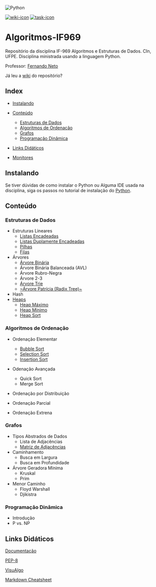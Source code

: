 ![Python](https://img.shields.io/pypi/pyversions/numpy.svg?style=plastic)

[![wiki-icon]][wiki]
[![task-icon]](../master/Exercicios "Exercícios")

# Algoritmos-IF969

Repositório da disciplina IF-969 Algoritmos e Estruturas de Dados. CIn, UFPE.
Disciplina ministrada usando a linguagem Python.

Professor: [Fernando Neto](mailto:fmpn2@cin.ufpe.br)

Já leu a [wiki] do repositório?

## Index

- [Instalando](#instalando)

- [Conteúdo](#conteúdo)
    - [Estruturas de Dados](#estruturas-de-dados)
    - [Algoritmos de Ordenação](#algoritmos-de-ordenação)
    - [Grafos](#grafos)
    - [Programação Dinâmica](#programação-dinâmica)

- [Links Didáticos](#links-didáticos)

- [Monitores](https://github.com/aplneto/IF969/wiki/Contatos)

## Instalando

Se tiver dúvidas de como instalar o Python ou Alguma IDE usada na disciplina, siga
os passos no tutorial de instalação do [Python](
https://github.com/aplneto/IF969/wiki/Python).

## Conteúdo

### Estruturas de Dados
- Estruturas Lineares
    - [Listas Encadeadas](../master/Estruturas%20de%20Dados/Lineares/ListaSimples.py)
    - [Listas Duplamente Encadeadas](../master/Estruturas%20de%20Dados/Lineares/ListaDupla.py)
    - [Pilhas](../master/Estruturas%20de%20Dados/Lineares/Pilha.py)
    - [Filas](../master/Estruturas%20de%20Dados/Lineares/Fila.py)
- Árvores
    - [Árvore Binária](../master/Estruturas%20de%20Dados/Arvores/ArvoreBinaria.py)
    - Árvore Binária Balanceada (AVL)
    - Árvore Rubro-Negra
    - Árvore 2-3
    - [Árvore Trie](../master/Estruturas%20de%20Dados/Arvores/ArvoreTrie.py)
    - [~Árvore Patrícia (Radix Tree)~](../master/Estruturas%20de%20Dados/Arvores/RadixTree.py "Incompleta")
- Hash
- [Heaps][Heap]
    - [Heap Máximo][HeapMax]
    - [Heap Mínimo][HeapMin]
    - [Heap Sort]

### Algoritmos de Ordenação
- Ordenação Elementar
    - [Bubble Sort][ord elementar]
    - [Selection Sort][ord elementar]
    - [Insertion Sort][ord elementar]
- Odenação Avançada
    - Quick Sort
    - Merge Sort
- Ordenação por Distribuição

- Ordenação Parcial

- Ordenação Extrena

### Grafos
- Tipos Abstrados de Dados
    - Lista de Adjacências
    - [Matriz de Adjacências](..Grafos/GrafoMatriz.py)
- Caminhamento
    - Busca em Largura
    - Busca em Profundidade
- Árvore Geradora Mínima
    - Kruskal
    - Prim
- Menor Caminho
    - Floyd Warshall
    - Djikistra

### Programação Dinâmica

- Introdução
- P vs. NP

## Links Didáticos

[Documentação](https://docs.python.org/3/)

[PEP-8]

[VisuAlgo](https://visualgo.net/en "Visualize Algoritmos e Estruturas de Dados através de Animações")

[Markdown Cheatsheet](https://github.com/adam-p/markdown-here/wiki/Markdown-Cheatsheet)

<!-- links -->

[ord elementar]: ../master/Algoritmos%20de%20Ordena%C3%A7%C3%A3o/ordenacaoelementar.py "Ordenação Elementar"
[pep-8]: https://www.python.org/dev/peps/pep-0008/ "Guia de Estilo para código Python"
[wiki]: ../../wiki "Wiki"
[Heap]: https://github.com/aplneto/IF969/blob/6bd3a795f795e53d2e12e7011888154971bfead5/Estruturas%20de%20Dados/Heap.py#L20
[HeapMax]: https://github.com/aplneto/IF969/blob/6bd3a795f795e53d2e12e7011888154971bfead5/Estruturas%20de%20Dados/Heap.py#L153
[HeapMin]: https://github.com/aplneto/IF969/blob/6bd3a795f795e53d2e12e7011888154971bfead5/Estruturas%20de%20Dados/Heap.py#L197
[Heap Sort]: https://github.com/aplneto/IF969/blob/6bd3a795f795e53d2e12e7011888154971bfead5/Estruturas%20de%20Dados/Heap.py#L75

<!-- imagens (24px para ícones) -->

[wiki-icon]: https://img.icons8.com/ios/24/000000/documents-filled.png
[task-icon]: https://img.icons8.com/material/24/000000/task.png
